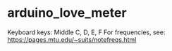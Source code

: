 # arduino_love_meter

Keyboard keys: Middle C, D, E, F
For frequencies, see: https://pages.mtu.edu/~suits/notefreqs.html
